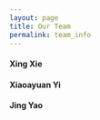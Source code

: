 ```yaml
---
layout: page
title: Our Team
permalink: team_info
---
```


#### Xing Xie

#### Xiaoayuan Yi

#### Jing Yao